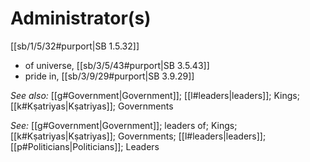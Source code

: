 # Administrator(s)

[[sb/1/5/32#purport|SB 1.5.32]]

* of universe, [[sb/3/5/43#purport|SB 3.5.43]]
* pride in, [[sb/3/9/29#purport|SB 3.9.29]]

*See also:* [[g#Government|Government]]; [[l#leaders|leaders]]; Kings; [[k#Kṣatriyas|Kṣatriyas]]; Governments

*See:* [[g#Government|Government]]; leaders of; Kings; [[k#Kṣatriyas|Kṣatriyas]]; Governments; [[l#leaders|leaders]]; [[p#Politicians|Politicians]]; Leaders
